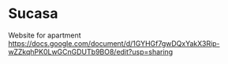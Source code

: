 # Sucasa
Website for apartment
https://docs.google.com/document/d/1GYHGf7gwDQxYakX3Rip-wZZkqhPK0LwGCnGDUTb9BO8/edit?usp=sharing

